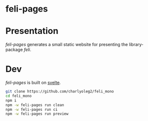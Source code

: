 feli-pages
==========


Presentation
============

*feli-pages* generates a small static website for presenting the library-package *feli*.


Dev
===

*feli-pages* is built on [svelte](https://svelte.dev/).

```bash
git clone https://github.com/charlyoleg2/feli_mono
cd feli_mono
npm i
npm -w feli-pages run clean
npm -w feli-pages run ci
npm -w feli-pages run preview
```

